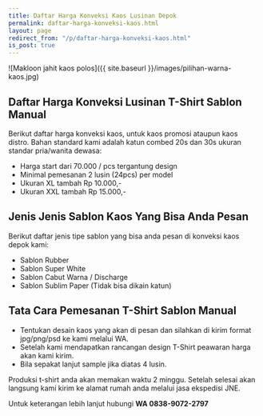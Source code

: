 ```yaml
---
title: Daftar Harga Konveksi Kaos Lusinan Depok
permalink: daftar-harga-konveksi-kaos.html
layout: page
redirect_from: "/p/daftar-harga-konveksi-kaos.html"
is_post: true
---
```


![Makloon jahit kaos polos]({{ site.baseurl }}/images/pilihan-warna-kaos.jpg)

## Daftar Harga Konveksi Lusinan T-Shirt Sablon Manual
Berikut daftar harga konveksi kaos, untuk kaos promosi ataupun kaos distro. Bahan standard kami adalah katun combed 20s dan 30s ukuran standar pria/wanita dewasa:
- Harga start dari 70.000 / pcs tergantung design
- Minimal pemesanan 2 lusin (24pcs) per model
- Ukuran XL tambah Rp 10.000,-
- Ukuran XXL tambah Rp 15.000,-

## Jenis Jenis Sablon Kaos Yang Bisa Anda Pesan
Berikut daftar jenis tipe sablon yang bisa anda pesan di konveksi kaos depok kami:
- Sablon Rubber
- Sablon Super White
- Sablon Cabut Warna / Discharge
- Sablon Sublim Paper (Tidak bisa dikain katun)

## Tata Cara Pemesanan T-Shirt Sablon Manual
- Tentukan desain kaos yang akan di pesan dan silahkan di kirim format jpg/png/psd ke kami melalui WA.
- Setelah kami mendapatkan rancangan design T-Shirt peawaran harga akan kami kirim.
- Bila sepakat lanjut sample jika diatas 4 lusin.

Produksi t-shirt anda akan memakan waktu 2 minggu. Setelah selesai akan langsung kami kirim ke alamat rumah anda melalui jasa ekspedisi JNE.

Untuk keterangan lebih lanjut hubungi **WA 0838-9072-2797**
